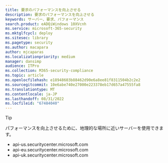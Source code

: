 ```yaml
---
title: 要求のパフォーマンスを向上させる
description: 要求のパフォーマンスを向上させる
keywords: サーバー、要求、パフォーマンス
search.product: eADQiWindows 10XVcnh
ms.service: microsoft-365-security
ms.mktglfcycl: deploy
ms.sitesec: library
ms.pagetype: security
ms.author: macapara
author: mjcaparas
ms.localizationpriority: medium
manager: dansimp
audience: ITPro
ms.collection: M365-security-compliance
ms.topic: article
ms.openlocfilehash: e18948603b88462d90e6a8ee81f8311504b2c2e2
ms.sourcegitcommit: 10e6abe740e27000e223378eb17d657a47555fa8
ms.translationtype: MT
ms.contentlocale: ja-JP
ms.lasthandoff: 08/31/2022
ms.locfileid: "67484040"
---
```

> [!TIP]
> パフォーマンスを向上させるために、地理的な場所に近いサーバーを使用できます。
>
> - api-us.securitycenter.microsoft.com
> - api-eu.securitycenter.microsoft.com
> - api-uk.securitycenter.microsoft.com
